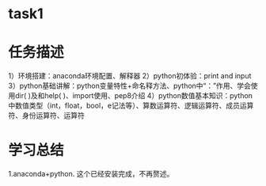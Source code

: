# task1

# 任务描述
1）环境搭建：anaconda环境配置、解释器
2）python初体验：print and input
3）python基础讲解：python变量特性+命名释方法、python中“：”作用、学会使用dir( )及和help( )、import使用、pep8介绍
4）python数值基本知识：python中数值类型（int，float，bool，e记法等）、算数运算符、逻辑运算符、成员运算符、身份运算符、运算符

# 学习总结
1.anaconda+python. 这个已经安装完成，不再赘述。
